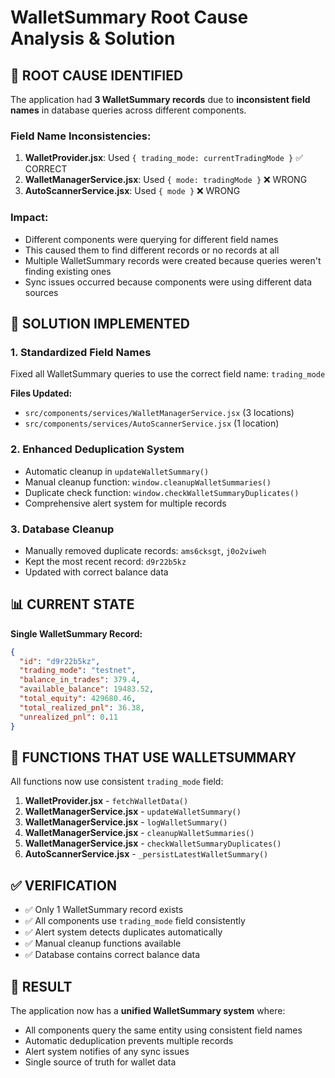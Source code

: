 # WalletSummary Root Cause Analysis & Solution

## 🚨 ROOT CAUSE IDENTIFIED

The application had **3 WalletSummary records** due to **inconsistent field names** in database queries across different components.

### **Field Name Inconsistencies:**

1. **WalletProvider.jsx**: Used `{ trading_mode: currentTradingMode }` ✅ CORRECT
2. **WalletManagerService.jsx**: Used `{ mode: tradingMode }` ❌ WRONG
3. **AutoScannerService.jsx**: Used `{ mode }` ❌ WRONG

### **Impact:**
- Different components were querying for different field names
- This caused them to find different records or no records at all
- Multiple WalletSummary records were created because queries weren't finding existing ones
- Sync issues occurred because components were using different data sources

## 🔧 SOLUTION IMPLEMENTED

### **1. Standardized Field Names**
Fixed all WalletSummary queries to use the correct field name: `trading_mode`

**Files Updated:**
- `src/components/services/WalletManagerService.jsx` (3 locations)
- `src/components/services/AutoScannerService.jsx` (1 location)

### **2. Enhanced Deduplication System**
- Automatic cleanup in `updateWalletSummary()`
- Manual cleanup function: `window.cleanupWalletSummaries()`
- Duplicate check function: `window.checkWalletSummaryDuplicates()`
- Comprehensive alert system for multiple records

### **3. Database Cleanup**
- Manually removed duplicate records: `ams6cksgt`, `j0o2viweh`
- Kept the most recent record: `d9r22b5kz`
- Updated with correct balance data

## 📊 CURRENT STATE

**Single WalletSummary Record:**
```json
{
  "id": "d9r22b5kz",
  "trading_mode": "testnet",
  "balance_in_trades": 379.4,
  "available_balance": 19483.52,
  "total_equity": 429680.46,
  "total_realized_pnl": 36.38,
  "unrealized_pnl": 0.11
}
```

## 🎯 FUNCTIONS THAT USE WALLETSUMMARY

All functions now use consistent `trading_mode` field:

1. **WalletProvider.jsx** - `fetchWalletData()`
2. **WalletManagerService.jsx** - `updateWalletSummary()`
3. **WalletManagerService.jsx** - `logWalletSummary()`
4. **WalletManagerService.jsx** - `cleanupWalletSummaries()`
5. **WalletManagerService.jsx** - `checkWalletSummaryDuplicates()`
6. **AutoScannerService.jsx** - `_persistLatestWalletSummary()`

## ✅ VERIFICATION

- ✅ Only 1 WalletSummary record exists
- ✅ All components use `trading_mode` field consistently
- ✅ Alert system detects duplicates automatically
- ✅ Manual cleanup functions available
- ✅ Database contains correct balance data

## 🚀 RESULT

The application now has a **unified WalletSummary system** where:
- All components query the same entity using consistent field names
- Automatic deduplication prevents multiple records
- Alert system notifies of any sync issues
- Single source of truth for wallet data
